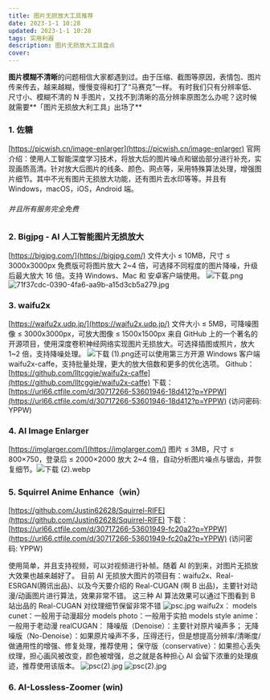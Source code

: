 ```yaml
---
title: 图片无损放大工具推荐
date: 2023-1-1 10:28
updated: 2023-1-1 10:28
tags: 实用利器
description: 图片无损放大工具盘点
cover:
---
```


**图片模糊不清晰**的问题相信大家都遇到过。由于压缩、截图等原因，表情包、图片传来传去，越来越糊，慢慢变得和打了“马赛克”一样。
有时我们只有分辨率低、尺寸小、模糊不清的 N 手图片，又找不到清晰的高分辨率原图怎么办呢？这时候就需要**「图片无损放大利工具」出场了**

### 1. 佐糖

[https://picwish.cn/image-enlarger](https://picwish.cn/image-enlarger)
官网介绍：使用人工智能深度学习技术，将放大后的图片噪点和锯齿部分进行补充，实现画质高清。针对放大后图片的线条、颜色、网点等，采用特殊算法处理，增强图片细节。其中不光有图片无损放大功能，还有图片去水印等等。并且有 Windows，macOS，iOS，Android 端。

###### 并且所有服务完全免费

### 2. Bigjpg - AI 人工智能图片无损放大

[https://bigjpg.com/](https://bigjpg.com/)
文件大小 ≤ 10MB，尺寸 ≤ 3000x3000px
免费版可将图片放大 2~4 倍，可选择不同程度的图片降噪，升级后最大放大 16 倍。支持 Windows、Mac 和 安卓客户端使用。
![下载.png](https://cdn.nlark.com/yuque/0/2023/png/22578074/1672541464932-020c3de6-220d-43d3-a692-dd73f42a422e.png#averageHue=%23fcfcfc&clientId=ud55ed8dc-8704-4&crop=0&crop=0&crop=1&crop=1&from=ui&id=u6c49aaf8&margin=%5Bobject%20Object%5D&name=%E4%B8%8B%E8%BD%BD.png&originHeight=1080&originWidth=1920&originalType=binary&ratio=1&rotation=0&showTitle=false&size=98938&status=done&style=none&taskId=ud4d52fd5-bd83-4561-b6a6-cd16460c8d9&title=)
![71f37cdc-0390-4fa6-aa9b-a15d3cb5a279.jpg](https://cdn.nlark.com/yuque/0/2023/jpeg/22578074/1672541488307-8df242ff-2822-4587-9eeb-b30132098699.jpeg#averageHue=%23f5e9e7&clientId=ud55ed8dc-8704-4&crop=0&crop=0&crop=1&crop=1&from=ui&id=u387a3d68&margin=%5Bobject%20Object%5D&name=71f37cdc-0390-4fa6-aa9b-a15d3cb5a279.jpg&originHeight=371&originWidth=501&originalType=binary&ratio=1&rotation=0&showTitle=false&size=34684&status=done&style=none&taskId=u37fa1e6f-2268-4c93-967a-bfda647c114&title=)

### 3. **waifu2x**

[https://waifu2x.udp.jp/](https://waifu2x.udp.jp/)
文件大小 ≤ 5MB，可降噪图像 ≤ 3000x3000px，可放大图像 ≤ 1500x1500px
来自 GitHub 上的一个著名的开源项目，使用深度卷积神经网络实现图片无损放大。可选择插图或照片，放大 1~2 倍，支持降噪处理。
![下载 (1).png](https://cdn.nlark.com/yuque/0/2023/png/22578074/1672541636081-ed40e63e-a24f-4291-ab79-acc098c6391e.png#averageHue=%23d4d4d4&clientId=ud55ed8dc-8704-4&crop=0&crop=0&crop=1&crop=1&from=ui&id=u1f827f38&margin=%5Bobject%20Object%5D&name=%E4%B8%8B%E8%BD%BD%20%281%29.png&originHeight=1080&originWidth=1920&originalType=binary&ratio=1&rotation=0&showTitle=false&size=138030&status=done&style=none&taskId=u0a636c18-f1e1-43e9-9d9b-bde50838772&title=)还可以使用第三方开源 Windows 客户端 waifu2x-caffe，支持批量处理，更大的放大倍数和更多的优化选项。
Github： [https://github.com/lltcggie/waifu2x-caffe](https://github.com/lltcggie/waifu2x-caffe)
下载：[https://url66.ctfile.com/d/30717266-53601946-18d412?p=YPPW](https://url66.ctfile.com/d/30717266-53601946-18d412?p=YPPW) (访问密码: YPPW)

### 4. **AI Image Enlarger**

[https://imglarger.com/](https://imglarger.com/)
图片 ≤ 3MB，尺寸 ≤ 800×750，登录后 ≤ 2000×2000
放大 2~4 倍，自动分析图片噪点与锯齿，并恢复细节。![下载 (2).webp](https://cdn.nlark.com/yuque/0/2023/webp/22578074/1672542151531-8695de02-34ae-4f37-a5ce-3c58dca3baaa.webp#averageHue=%23eff2f1&clientId=ud55ed8dc-8704-4&crop=0&crop=0&crop=1&crop=1&from=ui&id=u67cd854d&margin=%5Bobject%20Object%5D&name=%E4%B8%8B%E8%BD%BD%20%282%29.webp&originHeight=1080&originWidth=1920&originalType=binary&ratio=1&rotation=0&showTitle=false&size=96164&status=done&style=none&taskId=u5d8ab282-a87b-4389-a5de-fbad9604385&title=)

### 5. Squirrel Anime Enhance（win）

[https://github.com/Justin62628/Squirrel-RIFE](https://github.com/Justin62628/Squirrel-RIFE)
下载：[https://url66.ctfile.com/d/30717266-53601949-fc20a2?p=YPPW](https://url66.ctfile.com/d/30717266-53601949-fc20a2?p=YPPW) (访问密码: YPPW)

使用简单，并且支持视频，可以对视频进行补帧。随着 AI 的到来，对图片无损放大效果也越来越好了。 目前 AI 无损放大图片的项目有：waifu2x、Real-ESRGAN(腾讯出品)、以及今天要介绍的 Real-CUGAN (啊 B 出品)，主要针对动漫/动画图片进行算法，效果非常不错。 这三种 AI 算法效果可以通过下图看到 B 站出品的 Real-CUGAN 对纹理细节保留非常不错
![psc.jpg](https://cdn.nlark.com/yuque/0/2023/jpeg/22578074/1672542381326-bb4bf7ee-1c38-448a-8e4d-b177da67388d.jpeg#averageHue=%23676b6e&clientId=ud55ed8dc-8704-4&crop=0&crop=0&crop=1&crop=1&from=ui&id=u6dc00984&margin=%5Bobject%20Object%5D&name=psc.jpg&originHeight=729&originWidth=1080&originalType=binary&ratio=1&rotation=0&showTitle=false&size=96925&status=done&style=none&taskId=u13e3e343-a1aa-4e34-860a-ed43c92a2fb&title=)
waifu2x： models cunet：一般用于动漫超分 models photo：一般用于实拍 models style anime：一般用于老动漫
realCUGAN： 降噪版（Denoise）：主要针对原片噪声多； 无降噪版（No-Denoise）：如果原片噪声不多，压得还行，但是想提高分辨率/清晰度/做通用性的增强、修复处理，推荐使用； 保守版（conservative）：如果担心丢失纹理，担心画风被改变，颜色被增强，总之就是各种担心 AI 会留下浓重的处理痕迹，推荐使用该版本。
![psc(2).jpg](https://cdn.nlark.com/yuque/0/2023/jpeg/22578074/1672542423116-f29edaed-ad7a-4c02-9026-a80fc3519a63.jpeg#averageHue=%23181e2e&clientId=ud55ed8dc-8704-4&crop=0&crop=0&crop=1&crop=1&from=ui&id=u5410d92a&margin=%5Bobject%20Object%5D&name=psc%282%29.jpg&originHeight=894&originWidth=768&originalType=binary&ratio=1&rotation=0&showTitle=false&size=46614&status=done&style=none&taskId=u9ef8bb56-7372-4fbf-a05d-b7427e6e337&title=)
![psc(2).jpg](https://cdn.nlark.com/yuque/0/2023/jpeg/22578074/1672542433117-5ad17de2-3285-4390-9afe-5a1f795ff717.jpeg#averageHue=%23181e2e&clientId=ud55ed8dc-8704-4&crop=0&crop=0&crop=1&crop=1&from=ui&id=u1012afa3&margin=%5Bobject%20Object%5D&name=psc%282%29.jpg&originHeight=894&originWidth=768&originalType=binary&ratio=1&rotation=0&showTitle=false&size=46614&status=done&style=none&taskId=u50cf2048-dfa2-470b-b819-63183d6cfad&title=)

### 6. AI-Lossless-Zoomer (win)
